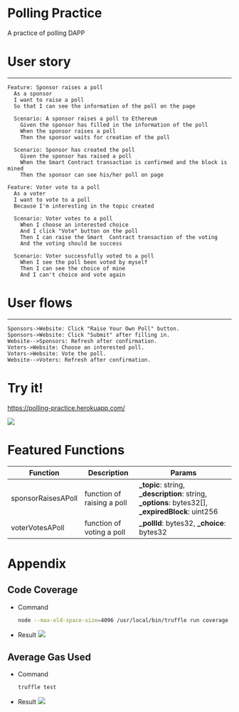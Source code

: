 # Polling Practice

A practice of polling DAPP

# User story
---

```gherkin=
Feature: Sponsor raises a poll
  As a sponsor
  I want to raise a poll
  So that I can see the information of the poll on the page

  Scenario: A sponsor raises a poll to Ethereum
    Given the sponsor has filled in the information of the poll
    When the sponsor raises a poll
    Then the sponsor waits for creation of the poll

  Scenario: Sponsor has created the poll
    Given the sponsor has raised a poll
    When the Smart Contract transaction is confirmed and the block is mined
    Then the sponsor can see his/her poll on page
```

```gherkin=
Feature: Voter vote to a poll
  As a voter
  I want to vote to a poll
  Because I'm interesting in the topic created

  Scenario: Voter votes to a poll
    When I choose an interested choice 
    And I click "Vote" button on the poll
    Then I can raise the Smart  Contract transaction of the voting 
    And the voting should be success
    
  Scenario: Voter successfully voted to a poll
    When I see the poll been voted by myself
    Then I can see the choice of mine
    And I can't choice and vote again
```

# User flows
---
```sequence
Sponsors->Website: Click "Raise Your Own Poll" button.
Sponsors->Website: Click "Submit" after filling in.
Website-->Sponsors: Refresh after confirmation.
Voters->Website: Choose an interested poll.
Voters->Website: Vote the poll.
Website-->Voters: Refresh after confirmation.

```

# Try it!
https://polling-practice.herokuapp.com/

![](https://i.imgur.com/CojCads.png)
# Featured Functions


| Function | Description | Params |
| -------- | -------- | -------- |
| sponsorRaisesAPoll  | function of raising a poll | **_topic**: string, **_description**: string, **_options**: bytes32[], **_expiredBlock**: uint256 |
| voterVotesAPoll     | function of voting a poll  | **_pollId**: bytes32, **_choice**: bytes32  |



# Appendix

## Code Coverage 

- Command
    ``` bash
    node --max-old-space-size=4096 /usr/local/bin/truffle run coverage --file="test/*.coverage.js"
    ```
- Result
    ![](https://i.imgur.com/ZDKPbSu.png)

## Average Gas Used
- Command
    ``` bash
    truffle test
    ```
- Result
    ![](https://i.imgur.com/GNTmb8N.png)






